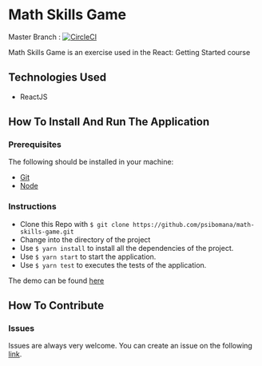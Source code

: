 # Math Skills Game
Master Branch :
[![CircleCI](https://circleci.com/gh/psibomana/math-skills-game.svg?style=svg)](https://circleci.com/gh/psibomana/math-skills-game)

Math Skills Game is an exercise used in the React: Getting Started course

## Technologies Used
- ReactJS 

## How To Install And Run The Application

### Prerequisites
The following should be installed in your machine:

- [Git](https://git-scm.com/downloads)
- [Node](https://nodejs.org/en/download)

### Instructions

* Clone this Repo with `$ git clone https://github.com/psibomana/math-skills-game.git`
* Change into the directory of the project
* Use `$ yarn install` to install all the dependencies of the project.
* Use `$ yarn start` to start the application.
* Use `$ yarn test` to executes the tests of the application.

The demo can be found [here](https://psibomana.github.io/math-skills-game/)


## How To Contribute

### Issues
Issues are always very welcome. You can create an issue on the following [link](https://github.com/psibomana/math-skills-game/issues/new).
